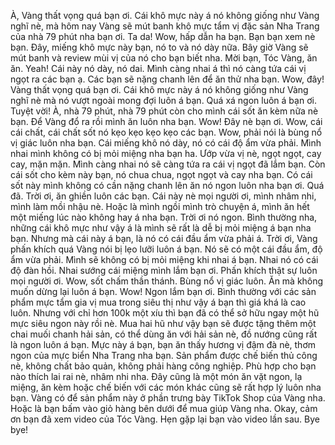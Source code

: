 À, Vàng thất vọng quá bạn ơi. Cái khô mực này á nó không giống như Vàng nghĩ nè, mà hôm nay Vàng sẽ mút banh khô mực tẩm vị đặc sản Nha Trang của nhà 79 phút nha bạn ơi. Ta da! Wow, hấp dẫn ha bạn. Bạn bạn xem nè bạn. Đây, miếng khô mực này bạn, nó to và nó dày nữa. Bây giờ Vàng sẽ mút banh và review mùi vị của nó cho bạn biết nha. Mời bạn, Tóc Vàng, ăn ăn. Yeah! Cái này nó dày, nó dai. Mình càng nhai á thì nó càng tứa cái vị ngọt ra các bạn ạ. Các bạn sẽ nặng chanh lên để ăn thử nha bạn. Wow, đây! Vàng thất vọng quá bạn ơi. Cái khô mực này á nó không giống như Vàng nghĩ nè mà nó vượt ngoài mong đợi luôn á bạn. Quá xá ngon luôn á bạn ơi. Tuyệt vời! À, nhà 79 phút, nhà 79 phút còn cho mình cái sốt ăn kèm nữa nè bạn. Để Vàng đổ ra rồi mình ăn luôn nha bạn. Wow! Đây nè bạn ơi. Wow, cái cái chất, cái chất sốt nó kẹo kẹo kẹo kẹo các bạn. Wow, phải nói là bùng nổ vị giác luôn nha bạn. Cái miếng khô nó dày, nó có cái độ ẩm vừa phải. Mình nhai mình không có bị mỏi miệng nha bạn ha. Ướp vừa vị nè, ngọt ngọt, cay cay, mặn mặn. Mình càng nhai nó sẽ càng tứa ra cái vị ngọt đã lắm bạn. Còn cái sốt cho kèm này bạn, nó chua chua, ngọt ngọt và cay nha bạn. Có cái sốt này mình không có cần nặng chanh lên ăn nó ngon luôn nha bạn ơi. Quá đã. Trời ơi, ăn ghiền luôn các bạn. Cái này nè mọi người ơi, mình nhâm nhi, mình làm mồi nhậu nè. Hoặc là mình ngồi mình trò chuyện á, mình ăn hết một miếng lúc nào không hay á nha bạn. Trời ơi nó ngon. Bình thường nha, những cái khô mực như vậy á là mình sẽ rất là dễ bị mỏi miệng á bạn nha bạn. Nhưng mà cái này á bạn, là nó có cái đầu ẩm vừa phải á. Trời ơi, Vàng phấn khích quá Vàng nói bị lẹo lưỡi luôn á bạn. Nó sẽ có một cái đầu ẩm, độ ẩm vừa phải. Mình sẽ không có bị mỏi miệng khi nhai á bạn. Nhai nó có cái độ đàn hồi. Nhai sướng cái miệng mình lắm bạn ơi. Phấn khích thật sự luôn mọi người ơi. Wow, sốt chấm thần thánh. Bùng nổ vị giác luôn. Ăn mà không muốn dừng lại luôn á bạn. Wow! Ngon lắm bạn ơi. Bình thường với các sản phẩm mực tẩm gia vị mua trong siêu thị như vậy á bạn thì giá khá là cao luôn. Nhưng với chỉ hơn 100k một xíu thì bạn đã có thể sở hữu ngay một hũ mực siêu ngon này rồi nè. Mua hai hũ như vậy bạn sẽ được tặng thêm một chai muối chanh hải sản, có thể dùng ăn với hải sản nè, đồ nướng cũng rất là ngon luôn á bạn. Mực này á bạn, bạn ăn thấy hương vị đậm đà nè, thơm ngon của mực biển Nha Trang nha bạn. Sản phẩm được chế biến thủ công nè, không chất bảo quản, không phải hàng công nghiệp. Phù hợp cho bạn nào thích lai rai nè, nhâm nhi nha. Đây cũng là một món ăn vặt ngon, lạ miệng, ăn kèm hoặc chế biến với các món khác cũng sẽ rất hợp lý luôn nha bạn. Vàng có để sản phẩm này ở phần trưng bày TikTok Shop của Vàng nha. Hoặc là bạn bấm vào giỏ hàng bên dưới để mua giúp Vàng nha. Okay, cảm ơn bạn đã xem video của Tóc Vàng. Hẹn gặp lại bạn vào video lần sau. Bye bye!